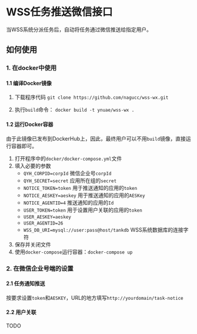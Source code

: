 # WSS任务推送微信接口
当WSS系统分派任务后，自动将任务通过微信推送给指定用户。

## 如何使用

### 1. 在docker中使用

#### 1.1 编译Docker镜像

1. 下载程序代码
	`git clone https://github.com/nagucc/wss-wx.git`
	
2. 执行`build`命令：
	`docker build -t ynuae/wss-wx .`
	
#### 1.2 运行Docker容器

由于此镜像已发布到DockerHub上，因此，最终用户可以不用`build`镜像，直接运行容器即可。

1. 打开程序中的`docker/docker-compose.yml`文件
2. 填入必要的参数
    - `QYH_CORPID=corpId` 微信企业号`corpId`
    - `QYH_SECRET=secret` 应用所在组的`secret`
    - `NOTICE_TOKEN=token` 用于推送通知的应用的`token`
    - `NOTICE_AESKEY=aeskey` 用于推送通知的应用的`AESKey`
    - `NOTICE_AGENTID=4` 推送通知的应用的`Id`
    - `USER_TOKEN=token` 用于设置用户关联的应用的`token`
    - `USER_AESKEY=aeskey` 
    - `USER_AGENTID=26`
    - `WSS_DB_URI=mysql://user:pass@host/tankdb` WSS系统数据库的连接字符
3. 保存并关闭文件
4. 使用`docker-compose`运行容器：`docker-compose up`

### 2. 在微信企业号端的设置

#### 2.1 任务通知推送
按要求设置`token`和`AESKEY`，URL的地方填写`http://yourdomain/task-notice` 

#### 2.2 用户关联
TODO